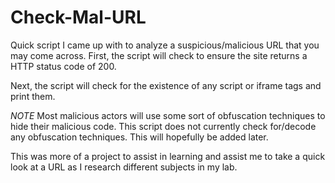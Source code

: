 # Check-Mal-URL

Quick script I came up with to analyze a suspicious/malicious URL that you may come across. First, the script will check to ensure the site returns a HTTP status code of 200. 

Next, the script will check for the existence of any script or iframe tags and print them. 

*NOTE* Most malicious actors will use some sort of obfuscation techniques to hide their malicious code. This script does not currently check for/decode any obfuscation techniques. This will hopefully be added later.

This was more of a project to assist in learning and assist me to take a quick look at a URL as I research different subjects in my lab. 
